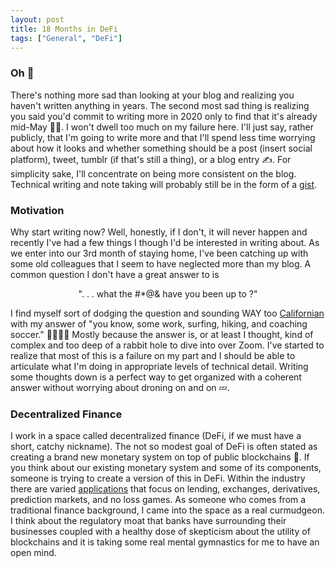 ```yaml
---
layout: post
title: 18 Months in DeFi 
tags: ["General", "DeFi"]
---
```

### Oh 💩
There's nothing more sad than looking at your blog and realizing you haven't written anything in years. The second most sad thing is realizing you said you'd commit to writing more in 2020 only to find that it's already mid-May 🤦‍♂️. I won't dwell too much on my failure here. I'll just say, rather publicly, that I'm going to write more and that I'll spend less time worrying about how it looks and whether something should be a post (insert social platform), tweet, tumblr (if that's still a thing), or a blog entry ✍️. For simplicity sake, I'll concentrate on being more consistent on the blog. Technical writing and note taking will probably still be in the form of a [gist](https://gist.github.com/yaoandrew/345fc726d6117b7175f518a31bad70e7).
### Motivation
Why start writing now? Well, honestly, if I don't, it will never happen and recently I've had a few things I though I'd be interested in writing about. As we enter into our 3rd month of staying home, I've been catching up with some old colleagues that I seem to have neglected more than my blog. A common question I don't have a great answer to is

<p align="center">". . . what the #*@& have you been up to ?"</p>

I find myself sort of dodging the question and sounding WAY too [Californian](https://youtu.be/Tt-tG6ufH90?t=100) with my answer of "you know, some work, surfing, hiking, and coaching soccer." 🌴🏄‍♂️🥾 Mostly because the answer is, or at least I thought, kind of complex and too deep of a rabbit hole to dive into over Zoom. I've started to realize that most of this is a failure on my part and I should be able to articulate what I'm doing in appropriate levels of technical detail. Writing some thoughts down is a perfect way to get organized with a coherent answer without worrying about droning on and on 💤.

### Decentralized Finance
I work in a space called decentralized finance (DeFi, if we must have a short, catchy nickname). The not so modest goal of DeFi is often stated as creating a brand new monetary system on top of public blockchains 🧐. If you think about our existing monetary system and some of its components, someone is trying to create a version of this in DeFi. Within the industry there are varied [applications](https://www.finivi.com/ethereum-defi-platforms/) that focus on lending, exchanges, derivatives, prediction markets, and no loss games. As someone who comes from a traditional finance background, I came into the space as a real curmudgeon. I think about the regulatory moat that banks have surrounding their businesses coupled with a healthy dose of skepticism about the utility of blockchains and it is taking some real mental gymnastics for me to have an open mind.
<p align="center" src="https://upload.wikimedia.org/wikipedia/en/thumb/0/02/Statler_and_Waldorf.jpg/220px-Statler_and_Waldorf.jpg">
</p>